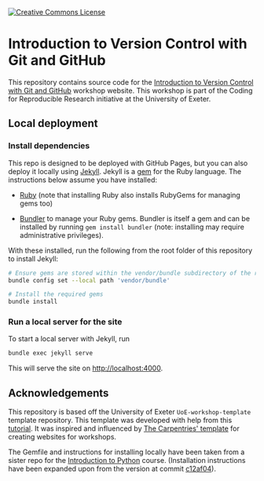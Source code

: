 <a rel="license" href=""><img alt="Creative Commons License" style="border-width:0" src="https://i.creativecommons.org/l/by/4.0/88x31.png" /></a>

# Introduction to Version Control with Git and GitHub

This repository contains source code for the [Introduction to Version Control
with Git and GitHub](https://uniexeterrse.github.io/intro-version-control/)
workshop website. This workshop is part of the Coding for Reproducible Research
initiative at the University of Exeter. 

## Local deployment

### Install dependencies

This repo is designed to be deployed with GitHub Pages, but you can also deploy
it locally using [Jekyll](https://jekyllrb.com/). Jekyll is a
[gem](https://guides.rubygems.org/) for the Ruby language. The instructions
below assume you have installed:

* [Ruby](https://www.ruby-lang.org/) (note that installing Ruby also installs
  RubyGems for managing gems too)

* [Bundler](https://bundler.io/) to manage your Ruby gems. Bundler is itself a
  gem and can be installed by running `gem install bundler` (note: installing
  may require administrative privileges).

With these installed, run the following from the root folder of this
repository to install Jekyll:

```bash
# Ensure gems are stored within the vendor/bundle subdirectory of the repo
bundle config set --local path 'vendor/bundle'

# Install the required gems
bundle install
```


### Run a local server for the site

To start a local server with Jekyll, run

```bash
bundle exec jekyll serve
```

This will serve the site on <http://localhost:4000>.


## Acknowledgements

This repository is based off the University of Exeter `UoE-workshop-template`
template repository. This template was developed with help from this
[tutorial](https://github.com/evanwill/go-go-ghpages). It was inspired and
influenced by [The Carpentries' template](https://github.com/carpentries/workshop-template)
for creating websites for workshops.

The Gemfile and instructions for installing locally have been taken from
a sister repo for the [Introduction to Python](https://github.com/UniExeterRSE/intro-to-python)
course. (Installation instructions have been expanded upon from the version at
commit [c12af04](https://github.com/UniExeterRSE/intro-to-python/commit/c12af040fa4b9114172e3ae67f8132984de1e6d6)). 
